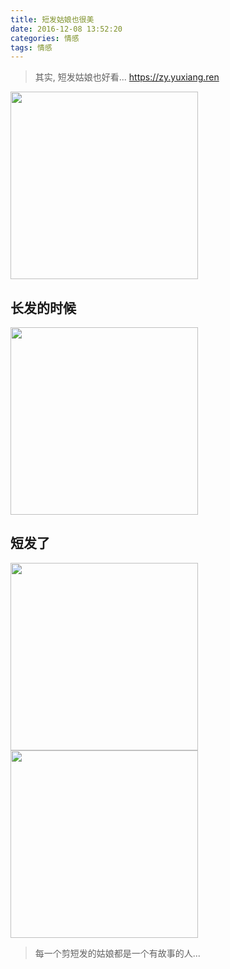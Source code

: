 ```yaml
---
title: 短发姑娘也很美
date: 2016-12-08 13:52:20
categories: 情感
tags: 情感
---
```


> 其实, 短发姑娘也好看...
> https://zy.yuxiang.ren

<img src="https://ww4.sinaimg.cn/large/65e4f1e6gw1fajlrwunrsj20pm0zkwgl.jpg" width = "300" />

## 长发的时候

<!-- more -->

<img src="https://ww3.sinaimg.cn/large/65e4f1e6gw1fajc9arj76j20k00zkn0a.jpg" width = "300" />

## 短发了
<img src="https://ww1.sinaimg.cn/large/65e4f1e6gw1fajca03y5fj20k00zk0vj.jpg" width = "300" />   <img src="https://ww4.sinaimg.cn/large/65e4f1e6gw1fajlrdqhtej20k00zk0uq.jpg" width = "300" />


> 每一个剪短发的姑娘都是一个有故事的人...


